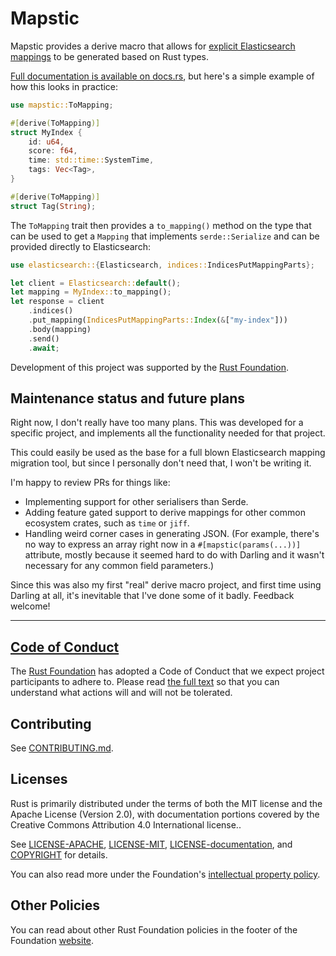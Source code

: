 # Mapstic

Mapstic provides a derive macro that allows for [explicit Elasticsearch
mappings][explicit] to be generated based on Rust types.

[Full documentation is available on docs.rs][docs], but here's a simple example
of how this looks in practice:

```rust
use mapstic::ToMapping;

#[derive(ToMapping)]
struct MyIndex {
    id: u64,
    score: f64,
    time: std::time::SystemTime,
    tags: Vec<Tag>,
}

#[derive(ToMapping)]
struct Tag(String);
```

The `ToMapping` trait then provides a `to_mapping()` method on the type that
can be used to get a `Mapping` that implements `serde::Serialize` and can be
provided directly to Elasticsearch:

```rust
use elasticsearch::{Elasticsearch, indices::IndicesPutMappingParts};

let client = Elasticsearch::default();
let mapping = MyIndex::to_mapping();
let response = client
    .indices()
    .put_mapping(IndicesPutMappingParts::Index(&["my-index"]))
    .body(mapping)
    .send()
    .await;
```

Development of this project was supported by the [Rust
Foundation][rust-foundation].

## Maintenance status and future plans

Right now, I don't really have too many plans. This was developed for a
specific project, and implements all the functionality needed for that project.

This could easily be used as the base for a full blown Elasticsearch mapping
migration tool, but since I personally don't need that, I won't be writing it.

I'm happy to review PRs for things like:

- Implementing support for other serialisers than Serde.
- Adding feature gated support to derive mappings for other common ecosystem
  crates, such as `time` or `jiff`.
- Handling weird corner cases in generating JSON. (For example, there's no way
  to express an array right now in a `#[mapstic(params(...))]` attribute,
  mostly because it seemed hard to do with Darling and it wasn't necessary for
  any common field parameters.)

Since this was also my first "real" derive macro project, and first time using
Darling at all, it's inevitable that I've done some of it badly. Feedback
welcome!

---

## [Code of Conduct][code-of-conduct]

The [Rust Foundation][rust-foundation] has adopted a Code of Conduct that we
expect project participants to adhere to. Please read [the full
text][code-of-conduct] so that you can understand what actions will and will not
be tolerated.

## Contributing

See [CONTRIBUTING.md](CONTRIBUTING.md).

## Licenses

Rust is primarily distributed under the terms of both the MIT license and the
Apache License (Version 2.0), with documentation portions covered by the
Creative Commons Attribution 4.0 International license..

See [LICENSE-APACHE](LICENSE-APACHE), [LICENSE-MIT](LICENSE-MIT),
[LICENSE-documentation](LICENSE-documentation), and
[COPYRIGHT](COPYRIGHT) for details.

You can also read more under the Foundation's [intellectual property
policy][ip-policy].

## Other Policies

You can read about other Rust Foundation policies in the footer of the Foundation
[website][foundation-website].

[code-of-conduct]: https://foundation.rust-lang.org/policies/code-of-conduct/
[docs]: https://docs.rs/mapstic/latest/mapstic/
[explicit]: https://www.elastic.co/guide/en/elasticsearch/reference/current/explicit-mapping.html
[foundation-website]: https://foundation.rust-lang.org
[ip-policy]: https://foundation.rust-lang.org/policies/intellectual-property-policy/
[media-guide and trademark]: https://foundation.rust-lang.org/policies/logo-policy-and-media-guide/
[rust-foundation]: https://foundation.rust-lang.org/
